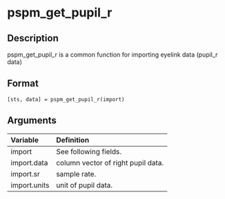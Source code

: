 # pspm_get_pupil_r
## Description
pspm_get_pupil_r is a common function for importing eyelink data (pupil_r data)

## Format
`[sts, data] = pspm_get_pupil_r(import)`

## Arguments
| Variable | Definition |
|:--|:--|
| import | See following fields. |
| import.data | column vector of right pupil data. |
| import.sr | sample rate. |
| import.units | unit of pupil data. |
